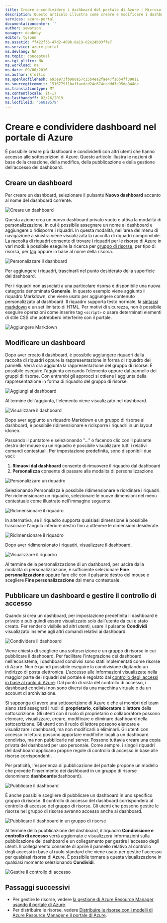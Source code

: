 ```yaml
---
title: Creare e condividere i dashboard del portale di Azure | Microsoft Docs
description: Questo articolo illustra come creare e modificare i dashboard nel portale di Azure.
services: azure-portal
documentationcenter: ''
author: sewatson
manager: doubeby
editor: tysonn
ms.assetid: ff422f36-47d2-409b-8a19-02e24b03ffe7
ms.service: azure-portal
ms.devlang: NA
ms.topic: conceptual
ms.tgt_pltfrm: NA
ms.workload: na
ms.date: 09/06/2016
ms.author: kfollis
ms.openlocfilehash: 693e973fb988a57c15b4ea2fae47f16b4ff39011
ms.sourcegitcommit: 1516779f1baffaedcd24c674ccddd3e95de844de
ms.translationtype: MT
ms.contentlocale: it-IT
ms.lasthandoff: 02/26/2019
ms.locfileid: "56818579"
---
```

# <a name="create-and-share-dashboards-in-the-azure-portal"></a>Creare e condividere dashboard nel portale di Azure
È possibile creare più dashboard e condividerli con altri utenti che hanno accesso alle sottoscrizioni di Azure.  Questo articolo illustra le nozioni di base della creazione, della modifica, della pubblicazione e della gestione dell'accesso dei dashboard.

## <a name="create-a-dashboard"></a>Creare un dashboard
Per creare un dashboard, selezionare il pulsante **Nuovo dashboard** accanto al nome del dashboard corrente.  

![Creare un dashboard](./media/azure-portal-dashboards/new-dashboard.png)

Questa azione crea un nuovo dashboard privato vuoto e attiva la modalità di personalizzazione, in cui è possibile assegnare un nome al dashboard e aggiungere o ridisporre i riquadri.  In questa modalità, nell'area del menu di navigazione a sinistra viene visualizzata la raccolta di riquadri comprimibile.  La raccolta di riquadri consente di trovare i riquadri per le risorse di Azure in vari modi: è possibile eseguire la ricerca per [gruppo di risorse](../azure-resource-manager/resource-group-overview.md#resource-groups), per tipo di risorsa, per [tag](../azure-resource-manager/resource-group-using-tags.md) oppure in base al nome della risorsa.  

![Personalizzare il dashboard](./media/azure-portal-dashboards/customize-dashboard.png)

Per aggiungere i riquadri, trascinarli nel punto desiderato della superficie del dashboard.

Per i riquadri non associati a una particolare risorsa è disponibile una nuova categoria denominata **Generale**.  In questo esempio viene aggiunto il riquadro Markdown,  che viene usato per aggiungere contenuto personalizzato al dashboard.  Il riquadro supporta testo normale, la [sintassi markdown](https://daringfireball.net/projects/markdown/syntax) e un set limitato di HTML.  Per motivi di sicurezza, non è possibile eseguire operazioni come inserire tag `<script>` o usare determinati elementi di stile CSS che potrebbero interferire con il portale. 

![Aggiungere Markdown](./media/azure-portal-dashboards/add-markdown.png)

## <a name="edit-a-dashboard"></a>Modificare un dashboard
Dopo aver creato il dashboard, è possibile aggiungere riquadri dalla raccolta di riquadri oppure la rappresentazione in forma di riquadro dei pannelli. Verrà ora aggiunta la rappresentazione del gruppo di risorse. È possibile eseguire l'aggiunta cercando l'elemento oppure dal pannello dei gruppi di risorse. Con entrambi gli approcci si ottiene l'aggiunta della rappresentazione in forma di riquadro del gruppo di risorse.

![Aggiungi al dashboard](./media/azure-portal-dashboards/pin-to-dashboard.png)

Al termine dell'aggiunta, l'elemento viene visualizzato nel dashboard.

![Visualizzare il dashboard](./media/azure-portal-dashboards/view-dashboard.png)

Dopo aver aggiunto un riquadro Markdown e un gruppo di risorse al dashboard, è possibile ridimensionare e ridisporre i riquadri in un layout idoneo.

Passando il puntatore e selezionando "…" o facendo clic con il pulsante destro del mouse su un riquadro è possibile visualizzare tutti i relativi comandi contestuali. Per impostazione predefinita, sono disponibili due voci:

1. **Rimuovi dal dashboard** consente di rimuovere il riquadro dal dashboard
2. **Personalizza** consente di passare alla modalità di personalizzazione

![Personalizzare un riquadro](./media/azure-portal-dashboards/customize-tile.png)

Selezionando Personalizza è possibile ridimensionare e riordinare i riquadri. Per ridimensionare un riquadro, selezionare le nuove dimensioni nel menu contestuale come illustrato nell'immagine seguente.

![Ridimensionare il riquadro](./media/azure-portal-dashboards/resize-tile.png)

In alternativa, se il riquadro supporta qualsiasi dimensione è possibile trascinare l'angolo inferiore destro fino a ottenere le dimensioni desiderate.

![Ridimensionare il riquadro](./media/azure-portal-dashboards/resize-corner.png)

Dopo aver ridimensionato i riquadri, visualizzare il dashboard.

![Visualizzare il riquadro](./media/azure-portal-dashboards/view-tile.png)

Al termine della personalizzazione di un dashboard, per uscire dalla modalità di personalizzazione, è sufficiente selezionare **Fine personalizzazione** oppure fare clic con il pulsante destro del mouse e scegliere **Fine personalizzazione** dal menu contestuale.

## <a name="publish-a-dashboard-and-manage-access-control"></a>Pubblicare un dashboard e gestire il controllo di accesso
Quando si crea un dashboard, per impostazione predefinita il dashboard è privato e può quindi essere visualizzato solo dall'utente da cui è stato creato.  Per renderlo visibile ad altri utenti, usare il pulsante **Condividi** visualizzato insieme agli altri comandi relativi ai dashboard.

![Condividere il dashboard](./media/azure-portal-dashboards/share-dashboard.png)

Viene chiesto di scegliere una sottoscrizione e un gruppo di risorse in cui pubblicare il dashboard. Per facilitare l'integrazione dei dashboard nell'ecosistema, i dashboard condivisi sono stati implementati come risorse di Azure. Non è quindi possibile eseguire la condivisione digitando un indirizzo di posta elettronica.  L'accesso alle informazioni visualizzate nella maggior parte dei riquadri del portale è regolato dal [controllo degli accessi in base al ruolo di Azure](../role-based-access-control/role-assignments-portal.md). Dal punto di vista del controllo di accesso, i dashboard condivisi non sono diversi da una macchina virtuale o da un account di archiviazione.  

Si supponga di avere una sottoscrizione di Azure e che ai membri del team siano stati assegnati i ruoli di **proprietario**, **collaboratore** o **lettore** della sottoscrizione.  Gli utenti con il ruolo di proprietario o collaboratore possono elencare, visualizzare, creare, modificare o eliminare dashboard nella sottoscrizione.  Gli utenti con il ruolo di lettore possono elencare e visualizzare i dashboard, ma non modificarli o eliminarli.  Gli utenti con accesso in lettura possono apportare modifiche locali a un dashboard condiviso, ma non pubblicarle nel server.  Possono tuttavia creare una copia privata del dashboard per uso personale.  Come sempre, i singoli riquadri del dashboard applicano proprie regole di controllo di accesso in base alle risorse corrispondenti.  

Per praticità, l'esperienza di pubblicazione del portale propone un modello che prevede l'inserimento dei dashboard in un gruppo di risorse denominato **dashboards**(dashboard).  

![Pubblicare il dashboard](./media/azure-portal-dashboards/publish-dashboard.png)

È anche possibile scegliere di pubblicare un dashboard in uno specifico gruppo di risorse.  Il controllo di accesso del dashboard corrisponderà al controllo di accesso del gruppo di risorse.  Gli utenti che possono gestire le risorse nel gruppo di risorse avranno accesso anche ai dashboard.

![Pubblicare il dashboard in un gruppo di risorse](./media/azure-portal-dashboards/publish-to-resource-group.png)

Al termine della pubblicazione del dashboard, il riquadro **Condivisione e controllo di accesso** verrà aggiornato e visualizzerà informazioni sulla pubblicazione del dashboard e un collegamento per gestire l'accesso degli utenti.  Il collegamento consente di aprire il pannello relativo al controllo degli accessi in base al ruolo standard che viene usato per gestire l'accesso per qualsiasi risorsa di Azure.  È possibile tornare a questa visualizzazione in qualsiasi momento selezionando **Condividi**.

![Gestire il controllo di accesso](./media/azure-portal-dashboards/manage-access.png)

## <a name="next-steps"></a>Passaggi successivi
* Per gestire le risorse, vedere [la gestione di Azure Resource Manager usando il portale di Azure](../azure-resource-manager/manage-resources-portal.md).
* Per distribuire le risorse, vedere [Distribuire le risorse con i modelli di Azure Resource Manager e il portale di Azure](../azure-resource-manager/resource-group-template-deploy-portal.md).

